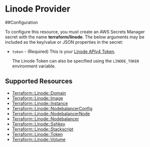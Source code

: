 # Linode Provider

##Configuration

To configure this resource, you must create an AWS Secrets Manager secret with the name **terraform/linode**. The below arguments may be included as the key/value or JSON properties in the secret:

* `token` - (Required) This is your [Linode APIv4 Token](https://developers.linode.com/api/v4#section/Personal-Access-Token).

   The Linode Token can also be specified using the `LINODE_TOKEN` environment variable.


## Supported Resources

* [Terraform::Linode::Domain](docs/providers/linode/Domain.md)
* [Terraform::Linode::Image](docs/providers/linode/Image.md)
* [Terraform::Linode::Instance](docs/providers/linode/Instance.md)
* [Terraform::Linode::NodebalancerConfig](docs/providers/linode/NodebalancerConfig.md)
* [Terraform::Linode::NodebalancerNode](docs/providers/linode/NodebalancerNode.md)
* [Terraform::Linode::Nodebalancer](docs/providers/linode/Nodebalancer.md)
* [Terraform::Linode::Sshkey](docs/providers/linode/Sshkey.md)
* [Terraform::Linode::Stackscript](docs/providers/linode/Stackscript.md)
* [Terraform::Linode::Token](docs/providers/linode/Token.md)
* [Terraform::Linode::Volume](docs/providers/linode/Volume.md)